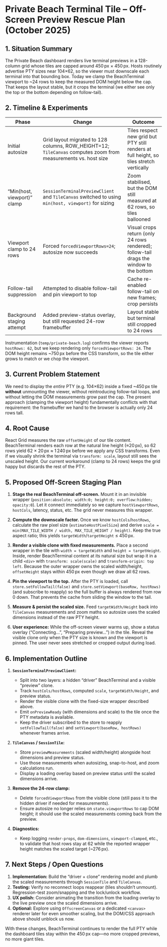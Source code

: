# Private Beach Terminal Tile – Off-Screen Preview Rescue Plan (October 2025)

## 1. Situation Summary

The Private Beach dashboard renders live terminal previews in a 128-column grid whose tiles are capped around 450 px × 450 px. Hosts routinely advertise PTY sizes near 104×62, so the viewer must downscale each terminal into that bounding box. Today we clamp the BeachTerminal viewport to ~24 rows to keep the measured DOM height below the cap. That keeps the layout stable, but it crops the terminal (we either see only the top or the bottom depending on follow-tail).

## 2. Timeline & Experiments

| Phase | Change | Outcome |
| --- | --- | --- |
| Initial autosize | Grid layout migrated to 128 columns, ROW_HEIGHT=12; `TileCanvas` computes zoom from measurements vs. host size | Tiles respect new grid but PTY still renders at full height, so tiles stretch vertically |
| “Min(host, viewport)” clamp | `SessionTerminalPreviewClient` and `TileCanvas` switched to using `min(host, viewport)` for sizing | Zoom stabilised, but the DOM still measured at 62 rows, so tiles ballooned |
| Viewport clamp to 24 rows | Forced `forcedViewportRows=24`; autosize now succeeds | Visual crops return (only 24 rows rendered); follow-tail drags the window to the bottom |
| Follow-tail suppression | Attempted to disable follow-tail and pin viewport to top | Cache re-enabled follow-tail on new frames; crop persists |
| Background staging attempt | Added preview-status overlay, but still requested 24-row framebuffer | Layout stable but terminal still cropped to 24 rows |

Instrumentation (`temp/private-beach.log`) confirms the viewer reports `hostRows: 62`, but we keep rendering only `forcedViewportRows: 24`. The DOM height remains ~750 px before the CSS transform, so the tile either grows to match or we chop the viewport.

## 3. Current Problem Statement

We need to display the *entire* PTY (e.g. 104×62) inside a fixed ~450 px tile **without** unmounting the viewer, without reintroducing follow-tail loops, and without letting the DOM measurements grow past the cap. The present approach (clamping the viewport height) fundamentally conflicts with that requirement: the framebuffer we hand to the browser is actually only 24 rows tall.

## 4. Root Cause

React Grid measures the raw `offsetHeight` of our tile content. BeachTerminal renders each row at the natural line height (≈20 px), so 62 rows yield 62 × 20 px ≈ 1 240 px before we apply any CSS transforms. Even if we visually shrink the terminal via `transform: scale`, layout still sees the unscaled height. Our current workaround (clamp to 24 rows) keeps the grid happy but discards the rest of the PTY.

## 5. Proposed Off-Screen Staging Plan

1. **Stage the real BeachTerminal off-screen.** Mount it in an invisible wrapper (`position:absolute; width:0; height:0; overflow:hidden; opacity:0`). Let it connect immediately so we capture `hostViewportRows`, `hostCols`, latency, status, etc. The grid never measures this wrapper.

2. **Compute the downscale factor.** Once we know `hostCols`/`hostRows`, calculate the raw pixel size (`estimateHostPixelSize`) and derive `scale = min(MAX_TILE_WIDTH / width, MAX_TILE_HEIGHT / height)`. Keep the true aspect ratio; this yields `targetWidth`/`targetHeight` ≤ 450 px.

3. **Render a visible clone with fixed measurements.** Place a second wrapper in the tile with `width = targetWidth` and `height = targetHeight`. Inside, render BeachTerminal content at its natural size but wrap it in a child `<div>` with `transform: scale(scale)` and `transform-origin: top left`. Because the outer wrapper owns the scaled width/height, `offsetHeight` stays within 450 px even though we draw all 62 rows.

4. **Pin the viewport to the top.** After the PTY is loaded, call `store.setFollowTail(false)` and `store.setViewport(baseRow, hostRows)` (and subscribe to reapply) so the full buffer is always rendered from row 0 down. That prevents the cache from sliding the window to the tail.

5. **Measure & persist the scaled size.** Feed `targetWidth/Height` back into `TileCanvas` measurements and zoom maths so autosize uses the scaled dimensions instead of the raw PTY height.

6. **User experience:** While the off-screen viewer warms up, show a status overlay (“Connecting…”, “Preparing preview…”) in the tile. Reveal the visible clone only when the PTY size is known and the viewport is pinned. The user never sees stretched or cropped output during load.

## 6. Implementation Outline

1. **`SessionTerminalPreviewClient`:**
   - Split into two layers: a hidden “driver” BeachTerminal and a visible “preview” clone.
   - Track `hostCols/hostRows`, computed `scale`, `targetWidth/Height`, and preview status.
   - Render the visible clone with the fixed-size wrapper described above.
   - Emit `onPreviewReady` (with dimensions and scale) to the tile once the PTY metadata is available.
   - Keep the driver subscribed to the store to reapply `setFollowTail(false)` and `setViewport(baseRow, hostRows)` whenever frames arrive.

2. **`TileCanvas` / `SessionTile`:**
   - Store `previewMeasurements` (scaled width/height) alongside host dimensions and preview status.
   - Use those measurements when autosizing, snap-to-host, and zoom calculations run.
   - Display a loading overlay based on preview status until the scaled dimensions arrive.

3. **Remove the 24-row clamp:**
   - Delete `forcedViewportRows` from the visible clone (still pass it to the hidden driver if needed for measurements).
   - Ensure autosize no longer relies on `state.viewportRows` to cap DOM height; it should use the scaled measurements coming back from the preview.

4. **Diagnostics:**
   - Keep logging `render-props`, `dom-dimensions`, `viewport-clamped`, etc., to validate that host rows stay at 62 while the reported wrapper height matches the scaled target (~276 px).

## 7. Next Steps / Open Questions

1. **Implementation:** Build the “driver + clone” rendering model and plumb the scaled measurements through `SessionTile` and `TileCanvas`.
2. **Testing:** Verify no reconnect loops reappear (tiles shouldn’t unmount). Regression-test zoom/snapping and the lock/unlock workflow.
3. **UX polish:** Consider animating the transition from the loading overlay to the live preview once the scaled dimensions arrive.
4. **Optional:** Explore using `OffscreenCanvas` or a dedicated `<canvas>` renderer later for even smoother scaling, but the DOM/CSS approach above should unblock us now.

With these changes, BeachTerminal continues to render the full PTY while the dashboard tiles stay within the 450 px cap—no more cropped previews, no more giant tiles.
